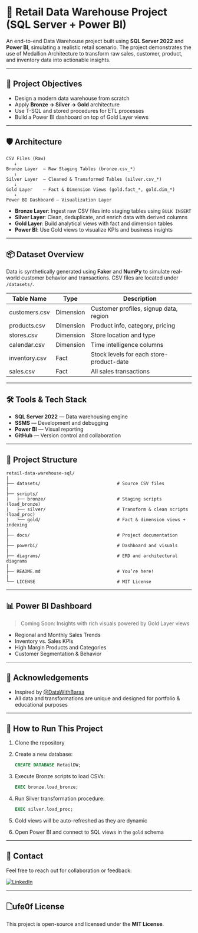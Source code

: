 # 🏬 Retail Data Warehouse Project (SQL Server + Power BI)

An end-to-end Data Warehouse project built using **SQL Server 2022** and **Power BI**, simulating a realistic retail scenario. The project demonstrates the use of Medallion Architecture to transform raw sales, customer, product, and inventory data into actionable insights.

---

## 🚀 Project Objectives

* Design a modern data warehouse from scratch
* Apply **Bronze → Silver → Gold** architecture
* Use T-SQL and stored procedures for ETL processes
* Build a Power BI dashboard on top of Gold Layer views

---

## 🛡️ Architecture

```text
CSV Files (Raw)
   ↓
Bronze Layer  — Raw Staging Tables (bronze.csv_*)
   ↓
Silver Layer  — Cleaned & Transformed Tables (silver.csv_*)
   ↓
Gold Layer    — Fact & Dimension Views (gold.fact_*, gold.dim_*)
   ↓
Power BI Dashboard — Visualization Layer
```

* **Bronze Layer**: Ingest raw CSV files into staging tables using `BULK INSERT`
* **Silver Layer**: Clean, deduplicate, and enrich data with derived columns
* **Gold Layer**: Build analytical views with fact and dimension tables
* **Power BI**: Use Gold views to visualize KPIs and business insights

---

## 📦 Dataset Overview

Data is synthetically generated using **Faker** and **NumPy** to simulate real-world customer behavior and transactions. CSV files are located under `/datasets/`.

| Table Name    | Type      | Description                              |
| ------------- | --------- | ---------------------------------------- |
| customers.csv | Dimension | Customer profiles, signup data, region   |
| products.csv  | Dimension | Product info, category, pricing          |
| stores.csv    | Dimension | Store location and type                  |
| calendar.csv  | Dimension | Time intelligence columns                |
| inventory.csv | Fact      | Stock levels for each store-product-date |
| sales.csv     | Fact      | All sales transactions                   |

---

## 🛠️ Tools & Tech Stack

* **SQL Server 2022** — Data warehousing engine
* **SSMS** — Development and debugging
* **Power BI** — Visual reporting
* **GitHub** — Version control and collaboration

---

## 📁 Project Structure

```
retail-data-warehouse-sql/
|
├── datasets/                             # Source CSV files
|
├── scripts/
|   ├── bronze/                           # Staging scripts (load_bronze)
|   ├── silver/                           # Transform & clean scripts (load_proc)
|   └── gold/                             # Fact & dimension views + indexing
|
├── docs/                                 # Project documentation
|
├── powerbi/                              # Dashboard and visuals
|
├── diagrams/                             # ERD and architectural diagrams
|
├── README.md                             # You’re here!
|
└── LICENSE                               # MIT License
```

---

## 📊 Power BI Dashboard

> Coming Soon: Insights with rich visuals powered by Gold Layer views

* Regional and Monthly Sales Trends
* Inventory vs. Sales KPIs
* High Margin Products and Categories
* Customer Segmentation & Behavior

---

## 🙏 Acknowledgements

* Inspired by [@DataWithBaraa](https://github.com/DataWithBaraa)
* All data and transformations are unique and designed for portfolio & educational purposes

---

## 📌 How to Run This Project

1. Clone the repository
2. Create a new database:

   ```sql
   CREATE DATABASE RetailDW;
   ```
3. Execute Bronze scripts to load CSVs:

   ```sql
   EXEC bronze.load_bronze;
   ```
4. Run Silver transformation procedure:

   ```sql
   EXEC silver.load_proc;
   ```
5. Gold views will be auto-refreshed as they are dynamic
6. Open Power BI and connect to SQL views in the `gold` schema

---

## 📩 Contact

Feel free to reach out for collaboration or feedback:

[![LinkedIn](https://img.shields.io/badge/LinkedIn-0077B5?style=for-the-badge\&logo=linkedin\&logoColor=white)](https://linkedin.com/in/vikas-malakar-5a9446354)

---

## 🗋ufe0f License

This project is open-source and licensed under the **MIT License**.
